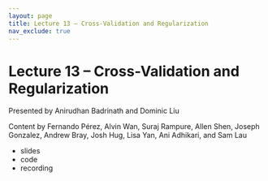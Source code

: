 ```yaml
---
layout: page
title: Lecture 13 – Cross-Validation and Regularization
nav_exclude: true
---
```


# Lecture 13 – Cross-Validation and Regularization

Presented by Anirudhan Badrinath and Dominic Liu

Content by Fernando Pérez, Alvin Wan, Suraj Rampure, Allen Shen, Joseph Gonzalez, Andrew Bray, Josh Hug, Lisa Yan, Ani Adhikari, and Sam Lau

- slides
- code
- recording

<!--A reminder – the right column of the table below contains _Quick Checks_. These are **not** required but suggested to help you check your understanding.

<table>
<colgroup>
<col style="width: 25%" />
<col style="width: 25%" />
<col style="width: 25%" />
</colgroup>
<thead>
<tr class="header">
<th></th>
<th>Video</th>
<th>Quick Check</th>
</tr>
</thead>
<tbody>
<tr>
<table>
<colgroup>
<col style="width: 25%" />
<col style="width: 25%" />
<col style="width: 25%" />
</colgroup>
<thead>
<tr class="header">
<th></th>
<th>Video</th>
<th>Quick Check</th>
</tr>
</thead>
<tbody>
<tr>
<td><strong>13.0</strong> <br />Introduction and recap of the modeling process.</td>
<td><iframe width="300" height="" src="https://youtube.com/embed/TXWx4v5MGm8" frameborder="0" allow="accelerometer; autoplay; encrypted-media; gyroscope; picture-in-picture" allowfullscreen=""></iframe></td>
<td><a href="https://forms.gle/Kd1tcSUC6v3pkggr8" target="\_blank">13.0</a></td>
</tr>
<tr>
<td><strong>13.1</strong> <br />The correlation coefficient and its properties.</td>
<td><iframe width="300" height="" src="https://youtube.com/embed/vo9ey0DL1nk" frameborder="0" allow="accelerometer; autoplay; encrypted-media; gyroscope; picture-in-picture" allowfullscreen=""></iframe></td>
<td><a href="https://forms.gle/xYLtaMuqCKeD2smh8" target="\_blank">13.1</a></td>
</tr>
<tr>
<td><strong>13.2</strong> <br />Defining the simple linear regression model, our first model with two parameters and an input variable. Motivating linear regression with the graph of averages.</td>
<td><iframe width="300" height="" src="https://youtube.com/embed/crDa6Y34r3A" frameborder="0" allow="accelerometer; autoplay; encrypted-media; gyroscope; picture-in-picture" allowfullscreen=""></iframe></td>
<td><a href="https://forms.gle/KTA7Zf2HMAxMxif3A" target="\_blank">13.2</a></td>
</tr>
<tr>
<td><strong>13.3</strong> <br />Using calculus to derive the optimal model parameters for the simple linear regression model, when we choose squared loss as our loss function.</td>
<td><iframe width="300" height="" src="https://youtube.com/embed/7hVK78Ir618" frameborder="0" allow="accelerometer; autoplay; encrypted-media; gyroscope; picture-in-picture" allowfullscreen=""></iframe></td>
<td><a href="https://forms.gle/41AcdfSYC3hD1eep6" target="\_blank">13.3</a></td>
</tr>
<tr>
<td><strong>13.4</strong> <br />Visualizing and interpreting loss surface of the SLR model.</td>
<td><iframe width="300" height="" src="https://youtube.com/embed/K3e19T_Z9JU" frameborder="0" allow="accelerometer; autoplay; encrypted-media; gyroscope; picture-in-picture" allowfullscreen=""></iframe></td>
<td><a href="https://forms.gle/awcr1eWvrdLHSp3AA" target="\_blank">13.4</a></td>
</tr>
<tr>
<td><strong>13.5</strong> <br />Interpreting the slope of the simple linear model. </td>
<td><iframe width="300" height="" src="https://youtube.com/embed/dKI_lDXDzvI" frameborder="0" allow="accelerometer; autoplay; encrypted-media; gyroscope; picture-in-picture" allowfullscreen=""></iframe></td>
<td><a href="https://forms.gle/MgVFCjvNfPS12Z4x5" target="\_blank">13.5</a></td>
</tr>
<tr>
<td><strong>13.6</strong> <br />Defining key terminology in the regression context. Expanding the simple linear model to include any number of features.</td>
<td><iframe width="300" height="" src="https://youtube.com/embed/LHbuY63Bh_0" frameborder="0" allow="accelerometer; autoplay; encrypted-media; gyroscope; picture-in-picture" allowfullscreen=""></iframe></td>
<td><a href="https://forms.gle/FeZTqtgxhba6dEZK7" target="\_blank">13.6</a></td>
</tr>
<tr>
<td><strong>13.7</strong> <br />RMSE as a metric of accuracy. Multiple R-squared as a metric of explained variation. Summary.</td>
<td><iframe width="300" height="" src="https://youtube.com/embed/1jLglngUYUM" frameborder="0" allow="accelerometer; autoplay; encrypted-media; gyroscope; picture-in-picture" allowfullscreen=""></iframe></td>
<td><a href="https://forms.gle/mpZz3JGZjWhTP7599" target="\_blank">13.7</a></td>
</tr>
</tbody>
</table>
-->